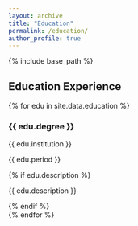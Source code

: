 ```yaml
---
layout: archive
title: "Education"
permalink: /education/
author_profile: true
---
```


{% include base_path %}

## Education Experience

{% for edu in site.data.education %}
  <div class="education-item">
    <h3>{{ edu.degree }}</h3>
    <p class="institution">{{ edu.institution }}</p>
    <p class="date">{{ edu.period }}</p>
    {% if edu.description %}
      <p class="description">{{ edu.description }}</p>
    {% endif %}
  </div>
{% endfor %}
